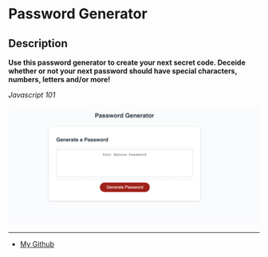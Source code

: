 # Password Generator

## Description

**Use this password generator to create your next secret code. Deceide whether or not your next password should have special characters, numbers, letters and/or more!**

_Javascript 101_

![Password Generator Cover](/assets/password.png)

---

- [My Github](https://github.com/MCannon33/pw-master)
